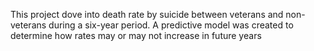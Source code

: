This project dove into death rate by suicide between veterans and non-veterans during a six-year period. A predictive model was created to determine how rates may or may not increase in future years

